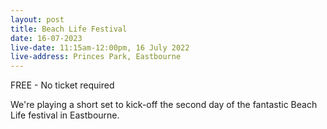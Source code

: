 ```yaml
---
layout: post
title: Beach Life Festival
date: 16-07-2023
live-date: 11:15am-12:00pm, 16 July 2022
live-address: Princes Park, Eastbourne
---
```


FREE - No ticket required

We're playing a short set to kick-off the second day of the fantastic Beach Life festival in Eastbourne.
